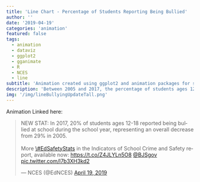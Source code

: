 ```yaml
---
title: 'Line Chart - Percentage of Students Reporting Being Bullied'
author: ''
date: '2019-04-19'
categories: 'animation'
featured: false
tags:
  - animation
  - dataviz
  - ggplot2
  - gganimate
  - R
  - NCES
  - line
subtitle: 'Animation created using ggplot2 and animation packages for social media distribution'
description: 'Between 2005 and 2017, the percentage of students ages 12-18 who reported being bullied at school decreased from 29 to 20 percent'
img: '/img/lineBullyingUpdateTall.png'
---
```


Animation Linked here:

<blockquote class="twitter-tweet" data-lang="en">
<p lang="en" dir="ltr">
NEW STAT: In 2017, 20% of students ages 12-18 reported being bullied at
school during the school year, representing an overall decrease from 29%
in 2005.<br><br>More
<a href="https://twitter.com/hashtag/EdSafetyStats?src=hash&amp;ref_src=twsrc%5Etfw">\#EdSafetyStats</a>
in the Indicators of School Crime and Safety report, available now:
<a href="https://t.co/Z4JLYLn5O8">https://t.co/Z4JLYLn5O8</a>
<a href="https://twitter.com/BJSgov?ref_src=twsrc%5Etfw">@BJSgov</a>
<a href="https://t.co/l7b3XH3kd2">pic.twitter.com/l7b3XH3kd2</a>
</p>
— NCES (@EdNCES)
<a href="https://twitter.com/EdNCES/status/1119216601545498624?ref_src=twsrc%5Etfw">April
19, 2019</a>
</blockquote>
